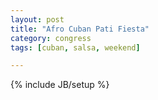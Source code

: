 ```yaml
---
layout: post
title: "Afro Cuban Pati Fiesta"
category: congress 
tags: [cuban, salsa, weekend]

---
```

{% include JB/setup %}
